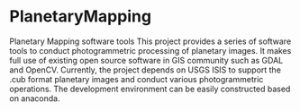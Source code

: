 # PlanetaryMapping
Planetary Mapping software tools
  This project provides a series of software tools to conduct photogrammetric processing of planetary images. It makes full use of 
existing open source software in GIS community such as GDAL and OpenCV. Currently, the project depends on USGS ISIS to support the .cub 
format planetary images and conduct various photogrammetric operations. The development environment can be easily constructed based on anaconda.
